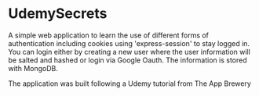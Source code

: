 # UdemySecrets
A simple web application to learn the use of different forms of authentication including cookies using 'express-session' to stay logged in.
You can login either by creating a new user where the user information will be salted and hashed or login via Google Oauth. The information is stored with MongoDB.

The application was built following a Udemy tutorial from The App Brewery

